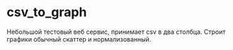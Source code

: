 # csv_to_graph
Небольшой тестовый веб сервис, принимает csv в два столбца. Строит графики обычный скаттер и нормализованный.

